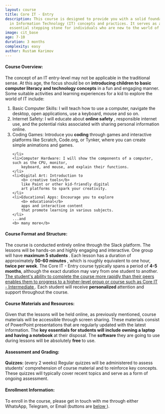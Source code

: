 ```yaml
---
layout: course
title: Core IT - Entry
description: This course is designed to provide you with a solid foundation
  in Information Technology (IT) concepts and practices. It serves as an
  essential stepping stone for individuals who are new to the world of IT.
image: cit_base
age: 7-10
duration: 3 months
complexity: easy
author: Rustam Karimov
---
```


<!-- Course Overview -->

<h4><i class="fa-regular fa-eye" style="color: #000000;"></i> Course Overview: </h4>
<p>
    The concept of an IT entry-level may not be applicable in the traditional sense. At
    this age, the focus
    should be on
    <b> introducing children to basic computer literacy and technology concepts</b>
    in a
    fun and engaging manner.
    Some suitable activities and learning experiences for a kid to explore the world of IT
    include:
</p>
<ol>
    <li>
        Basic Computer Skills: I will teach how to use a computer, navigate the desktop, open
        applications, use a keyboard, mouse and so on.
    </li>
    <li>
        Internet Safety: I will educate about
        <b> online safety</b>
        , responsible internet use, and the
        potential risks associated with sharing personal information online.
    </li>
    <li>Coding Games: Introduce you
        <b> coding</b>
        through games and interactive platforms like
        Scratch, Code.org, or Tynker, where you can create simple animations and games.

    </li>
    <li>Computer Hardware: I will show the components of a computer, such as the CPU, monitor,
        keyboard, and mouse, and explain their functions.
    </li>
    <li>Digital Art: Introduction to
        <b> creative tools</b>
        like Paint or other kid-friendly digital
        art platforms to spark your creativity.
    </li>
    <li>Educational Apps: Encourage you to explore
        <b> educational</b>
        apps and interactive content
        that promote learning in various subjects.
    </li>
    ...and
    <b> many more</b>
</ol>

<!-- Course Format and Structure -->
<h4><i class="fa-solid fa-computer"></i> Course Format and Structure: </h4>
<p>
    The course is conducted entirely online through the Slack platform. The lessons will be hands-on and
    highly engaging and interactive. One group will have <b> maximum 5 students </b>.
    Each lesson has a duration of approximately <b> 50-60 minutes </b>, which is roughly equivalent to one
    hour,
    <b>twice per week</b>.
    The Core IT - Entry course typically spans a period of <b>4-5 months</b>, although the exact duration
    may vary
    from one student to another.
    <u> The student's ability to complete the course more rapidly than their peers enables them to progress
        to a
        higher-level group or course such as Core IT - Intermediate </u>.
    Each student will receive <b> personalized </b> attention and support throughout the course.
</p>

<!-- Course Materials and Resources -->
<h4><i class="fa-solid fa-book"></i> Course Materials and Resources: </h4>
<p> Given that the lessons will be held online, as previously mentioned, course materials will be accessible
    through
    screen sharing. These materials consist of PowerPoint presentations that are regularly updated with the
    latest information. The <b> key essentials for students will include owning a laptop and having a
        notebook </b>
    at their disposal. The <b> software </b> they are going to use during lessons will be absolutely <b>
        free </b> to use.</p>

<!-- Assessment and Grading -->
<h4><i class="fa-solid fa-cubes-stacked"></i> Assessment and Grading: </h4>
<p><b> Quizzes: </b> (every 2 weeks) Regular quizzes will be administered to assess students' comprehension
    of course material and
    to reinforce key concepts. These quizzes will typically cover recent topics and serve as a form of
    ongoing assessment.
</p>

<!-- Enrollment Information -->
<h4><i class="fa-solid fa-hat-wizard"></i> Enrollment Information: </h4>
<p> To enroll in the course, please get in touch with me through either WhatsApp, Telegram, or Email
    (buttons are <a href="#connect"> below </a>).</p>
